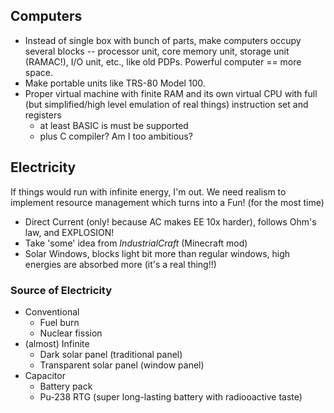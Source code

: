 ## Computers

- Instead of single box with bunch of parts, make computers occupy several blocks -- processor unit, core memory unit, storage unit (RAMAC!), I/O unit, etc., like old PDPs. Powerful computer == more space.
- Make portable units like TRS-80 Model 100.
- Proper virtual machine with finite RAM and its own virtual CPU with full (but simplified/high level emulation of real things) instruction set and registers
    - at least BASIC is must be supported
    - plus C compiler? Am I too ambitious?


## Electricity

If things would run with infinite energy, I'm out. We need realism to implement resource management which turns into a Fun! (for the most time)

- Direct Current (only! because AC makes EE 10x harder), follows Ohm's law, and EXPLOSION!
- Take 'some' idea from _IndustrialCraft_ (Minecraft mod)
- Solar Windows, blocks light bit more than regular windows, high energies are absorbed more (it's a real thing!!)

### Source of Electricity

- Conventional
    + Fuel burn
    + Nuclear fission
- (almost) Infinite
    + Dark solar panel (traditional panel)
    + Transparent solar panel (window panel)
- Capacitor
    + Battery pack
    + Pu-238 RTG (super long-lasting battery with radiooactive taste)
    

    